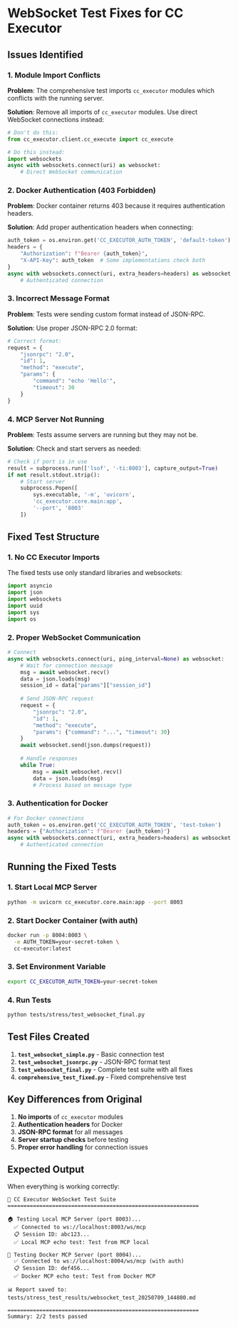 # WebSocket Test Fixes for CC Executor

## Issues Identified

### 1. Module Import Conflicts
**Problem**: The comprehensive test imports `cc_executor` modules which conflicts with the running server.

**Solution**: Remove all imports of `cc_executor` modules. Use direct WebSocket connections instead:
```python
# Don't do this:
from cc_executor.client.cc_execute import cc_execute

# Do this instead:
import websockets
async with websockets.connect(uri) as websocket:
    # Direct WebSocket communication
```

### 2. Docker Authentication (403 Forbidden)
**Problem**: Docker container returns 403 because it requires authentication headers.

**Solution**: Add proper authentication headers when connecting:
```python
auth_token = os.environ.get('CC_EXECUTOR_AUTH_TOKEN', 'default-token')
headers = {
    "Authorization": f"Bearer {auth_token}",
    "X-API-Key": auth_token  # Some implementations check both
}
async with websockets.connect(uri, extra_headers=headers) as websocket:
    # Authenticated connection
```

### 3. Incorrect Message Format
**Problem**: Tests were sending custom format instead of JSON-RPC.

**Solution**: Use proper JSON-RPC 2.0 format:
```python
# Correct format:
request = {
    "jsonrpc": "2.0",
    "id": 1,
    "method": "execute",
    "params": {
        "command": "echo 'Hello'",
        "timeout": 30
    }
}
```

### 4. MCP Server Not Running
**Problem**: Tests assume servers are running but they may not be.

**Solution**: Check and start servers as needed:
```python
# Check if port is in use
result = subprocess.run(['lsof', '-ti:8003'], capture_output=True)
if not result.stdout.strip():
    # Start server
    subprocess.Popen([
        sys.executable, '-m', 'uvicorn',
        'cc_executor.core.main:app',
        '--port', '8003'
    ])
```

## Fixed Test Structure

### 1. No CC Executor Imports
The fixed tests use only standard libraries and websockets:
```python
import asyncio
import json
import websockets
import uuid
import sys
import os
```

### 2. Proper WebSocket Communication
```python
# Connect
async with websockets.connect(uri, ping_interval=None) as websocket:
    # Wait for connection message
    msg = await websocket.recv()
    data = json.loads(msg)
    session_id = data["params"]["session_id"]
    
    # Send JSON-RPC request
    request = {
        "jsonrpc": "2.0",
        "id": 1,
        "method": "execute",
        "params": {"command": "...", "timeout": 30}
    }
    await websocket.send(json.dumps(request))
    
    # Handle responses
    while True:
        msg = await websocket.recv()
        data = json.loads(msg)
        # Process based on message type
```

### 3. Authentication for Docker
```python
# For Docker connections
auth_token = os.environ.get('CC_EXECUTOR_AUTH_TOKEN', 'test-token')
headers = {"Authorization": f"Bearer {auth_token}"}
async with websockets.connect(uri, extra_headers=headers) as websocket:
    # Authenticated connection
```

## Running the Fixed Tests

### 1. Start Local MCP Server
```bash
python -m uvicorn cc_executor.core.main:app --port 8003
```

### 2. Start Docker Container (with auth)
```bash
docker run -p 8004:8003 \
  -e AUTH_TOKEN=your-secret-token \
  cc-executor:latest
```

### 3. Set Environment Variable
```bash
export CC_EXECUTOR_AUTH_TOKEN=your-secret-token
```

### 4. Run Tests
```bash
python tests/stress/test_websocket_final.py
```

## Test Files Created

1. **`test_websocket_simple.py`** - Basic connection test
2. **`test_websocket_jsonrpc.py`** - JSON-RPC format test
3. **`test_websocket_final.py`** - Complete test suite with all fixes
4. **`comprehensive_test_fixed.py`** - Fixed comprehensive test

## Key Differences from Original

1. **No imports** of `cc_executor` modules
2. **Authentication headers** for Docker
3. **JSON-RPC format** for all messages
4. **Server startup checks** before testing
5. **Proper error handling** for connection issues

## Expected Output

When everything is working correctly:
```
🚀 CC Executor WebSocket Test Suite
============================================================

🏠 Testing Local MCP Server (port 8003)...
  ✅ Connected to ws://localhost:8003/ws/mcp
  📋 Session ID: abc123...
  ✅ Local MCP echo test: Test from MCP local

🐳 Testing Docker MCP Server (port 8004)...
  ✅ Connected to ws://localhost:8004/ws/mcp (with auth)
  📋 Session ID: def456...
  ✅ Docker MCP echo test: Test from Docker MCP

📊 Report saved to: tests/stress_test_results/websocket_test_20250709_144800.md

============================================================
Summary: 2/2 tests passed
```